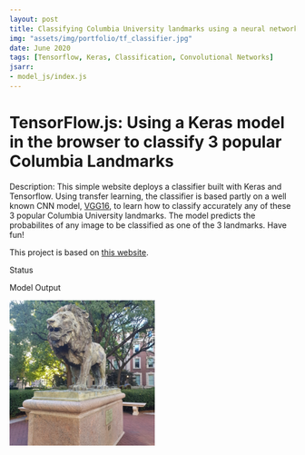 ```yaml
---
layout: post
title: Classifying Columbia University landmarks using a neural network
img: "assets/img/portfolio/tf_classifier.jpg"
date: June 2020
tags: [Tensorflow, Keras, Classification, Convolutional Networks]
jsarr:
- model_js/index.js
---
```


# TensorFlow.js: Using a Keras model in the browser to classify 3 popular Columbia Landmarks

Description: This simple website deploys a classifier built with Keras and Tensorflow. Using transfer learning, the classifier is based partly on a well known CNN model, [VGG16](https://neurohive.io/en/popular-networks/vgg16/), to learn how to classify accurately any of these 3 popular Columbia University landmarks.
The model predicts the probabilites of any image to be classified as one of the 3 landmarks. Have fun!


This project is based on [this website](https://github.com/tensorflow/tfjs-examples/tree/master/mobilenet).

<div class="tfjs-example-container">
  <section>
    <p class='section-head'>Status</p>
    <div id="status"></div>
  </section>
  <section>
    <p class='section-head'>Model Output</p>
    <div id="file-container" style="display: none">
      Upload an image of any of the 3 landmarks:  <input type="file" id="files" name="files[]" multiple />
    </div>
    <div id="predictions"></div>
    <img id="cat" src="https://github.com/jacquelinearaya/jacquelinearaya.github.io/blob/main/assets/img/portfolio/tf_classifier.jpg" width=256 height=256 />
  </section>
  <script src="{{ '/_include/model_js/index.js' | relative_url }}"></script>
</div>
